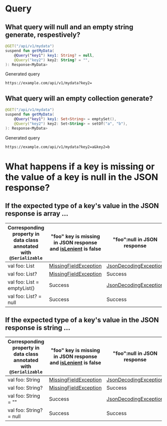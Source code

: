 # Query
## What query will null and an empty string generate, respestively?
```kotlin
@GET("/api/v1/mydata")
suspend fun getMyData(
    @Query("key1") key1: String? = null,
    @Query("key2") key2: String? = "",
): Response<MyData>
```

Generated query
```
https://example.com/api/v1/mydata?key2=
```

## What query will an empty collection generate?
```kotlin
@GET("/api/v1/mydata")
suspend fun getMyData(
    @Query("key1") key1: Set<String> = emptySet(),
    @Query("key2") key2: Set<String> = setOf("a", "b"),
): Response<MyData>
```

Generated query
```
https://example.com/api/v1/mydata?key2=a&key2=b
```

# What happens if a key is missing or the value of a key is null in the JSON response?
## If the expected type of a key's value in the JSON response is array ...
Corresponding property in data class annotated with `@Serializable`|"foo" key is missing in JSON response and [isLenient](https://kotlinlang.org/api/kotlinx.serialization/kotlinx-serialization-json/kotlinx.serialization.json/-json-builder/is-lenient.html) is false|"foo":null in JSON response
--|--|--
val foo: List<T>|[MissingFieldException](https://kotlinlang.org/api/kotlinx.serialization/kotlinx-serialization-core/kotlinx.serialization/-missing-field-exception/)|[JsonDecodingException](https://github.com/Kotlin/kotlinx.serialization/blob/master/formats/json/commonMain/src/kotlinx/serialization/json/internal/JsonExceptions.kt#L18-L21)
val foo: List<T>?|[MissingFieldException](https://kotlinlang.org/api/kotlinx.serialization/kotlinx-serialization-core/kotlinx.serialization/-missing-field-exception/)|Success
val foo: List<T> = emptyList()|Success|[JsonDecodingException](https://github.com/Kotlin/kotlinx.serialization/blob/master/formats/json/commonMain/src/kotlinx/serialization/json/internal/JsonExceptions.kt#L18-L21)
val foo: List<T>? = null|Success|Success

## If the expected type of a key's value in the JSON response is string ...
Corresponding property in data class annotated with `@Serializable`|"foo" key is missing in JSON response and [isLenient](https://kotlinlang.org/api/kotlinx.serialization/kotlinx-serialization-json/kotlinx.serialization.json/-json-builder/is-lenient.html) is false|"foo":null in JSON response
--|--|--
val foo: String<T>|[MissingFieldException](https://kotlinlang.org/api/kotlinx.serialization/kotlinx-serialization-core/kotlinx.serialization/-missing-field-exception/)|[JsonDecodingException](https://github.com/Kotlin/kotlinx.serialization/blob/master/formats/json/commonMain/src/kotlinx/serialization/json/internal/JsonExceptions.kt#L18-L21)
val foo: String<T>?|[MissingFieldException](https://kotlinlang.org/api/kotlinx.serialization/kotlinx-serialization-core/kotlinx.serialization/-missing-field-exception/)|Success
val foo: String<T> = ""|Success|[JsonDecodingException](https://github.com/Kotlin/kotlinx.serialization/blob/master/formats/json/commonMain/src/kotlinx/serialization/json/internal/JsonExceptions.kt#L18-L21)
val foo: String<T>? = null|Success|Success
